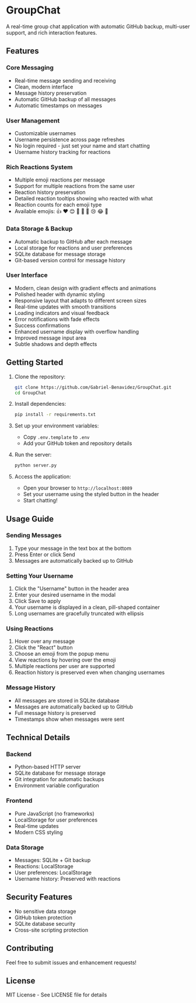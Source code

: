 # GroupChat

A real-time group chat application with automatic GitHub backup, multi-user support, and rich interaction features.

## Features

### Core Messaging
- Real-time message sending and receiving
- Clean, modern interface
- Message history preservation
- Automatic GitHub backup of all messages
- Automatic timestamps on messages

### User Management
- Customizable usernames
- Username persistence across page refreshes
- No login required - just set your name and start chatting
- Username history tracking for reactions

### Rich Reactions System
- Multiple emoji reactions per message
- Support for multiple reactions from the same user
- Reaction history preservation
- Detailed reaction tooltips showing who reacted with what
- Reaction counts for each emoji type
- Available emojis: 👍 ❤️ 😊 🎉 👏 🚀 😢 😂 🤔

### Data Storage & Backup
- Automatic backup to GitHub after each message
- Local storage for reactions and user preferences
- SQLite database for message storage
- Git-based version control for message history

### User Interface
- Modern, clean design with gradient effects and animations
- Polished header with dynamic styling
- Responsive layout that adapts to different screen sizes
- Real-time updates with smooth transitions
- Loading indicators and visual feedback
- Error notifications with fade effects
- Success confirmations
- Enhanced username display with overflow handling
- Improved message input area
- Subtle shadows and depth effects

## Getting Started

1. Clone the repository:
   ```bash
   git clone https://github.com/Gabriel-Benavidez/GroupChat.git
   cd GroupChat
   ```

2. Install dependencies:
   ```bash
   pip install -r requirements.txt
   ```

3. Set up your environment variables:
   - Copy `.env.template` to `.env`
   - Add your GitHub token and repository details

4. Run the server:
   ```bash
   python server.py
   ```

5. Access the application:
   - Open your browser to `http://localhost:8089`
   - Set your username using the styled button in the header
   - Start chatting!

## Usage Guide

### Sending Messages
1. Type your message in the text box at the bottom
2. Press Enter or click Send
3. Messages are automatically backed up to GitHub

### Setting Your Username
1. Click the "Username" button in the header area
2. Enter your desired username in the modal
3. Click Save to apply
4. Your username is displayed in a clean, pill-shaped container
5. Long usernames are gracefully truncated with ellipsis

### Using Reactions
1. Hover over any message
2. Click the "React" button
3. Choose an emoji from the popup menu
4. View reactions by hovering over the emoji
5. Multiple reactions per user are supported
6. Reaction history is preserved even when changing usernames

### Message History
- All messages are stored in SQLite database
- Messages are automatically backed up to GitHub
- Full message history is preserved
- Timestamps show when messages were sent

## Technical Details

### Backend
- Python-based HTTP server
- SQLite database for message storage
- Git integration for automatic backups
- Environment variable configuration

### Frontend
- Pure JavaScript (no frameworks)
- LocalStorage for user preferences
- Real-time updates
- Modern CSS styling

### Data Storage
- Messages: SQLite + Git backup
- Reactions: LocalStorage
- User preferences: LocalStorage
- Username history: Preserved with reactions

## Security Features
- No sensitive data storage
- GitHub token protection
- SQLite database security
- Cross-site scripting protection

## Contributing
Feel free to submit issues and enhancement requests!

## License
MIT License - See LICENSE file for details
